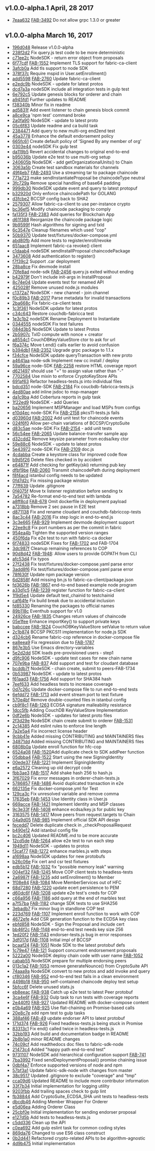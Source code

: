 ## v1.0.0-alpha.1 April, 28 2017

* [7eaa632](https://github.com/hyperledger/fabric/commit/7eaa632) [FAB-3492](https://jira.hyperledger.org/browse/FAB-3492) Do not allow grpc 1.3.0 or greater

## v1.0.0-alpha March 16, 2017

* [196d048](https://github.com/hyperledger/fabric/commit/196d048) Release v1.0.0-alpha
* [238f2d2](https://github.com/hyperledger/fabric/commit/238f2d2) Fix query.js test code to be more deterministic
* [c71ee2c](https://github.com/hyperledger/fabric/commit/c71ee2c) NodeSDK - return error object from proposals
* [6f77cdf](https://github.com/hyperledger/fabric/commit/6f77cdf) [FAB-1552](https://jira.hyperledger.org/browse/FAB-1552) Implement TLS support for fabric-ca-client
* [3afcb0a](https://github.com/hyperledger/fabric/commit/3afcb0a) Add tls support to node SDK
* [378f37c](https://github.com/hyperledger/fabric/commit/378f37c) Require mspid in User.setEnrollment()
* [add5598](https://github.com/hyperledger/fabric/commit/add5598) [FAB-2760](https://jira.hyperledger.org/browse/FAB-2760) Update fabric-ca-client
* [e2edc9b](https://github.com/hyperledger/fabric/commit/e2edc9b) NodeSDK - update for latest protos
* [dcd7a3a](https://github.com/hyperledger/fabric/commit/dcd7a3a) nodeSDK include all integration tests in gulp test
* [6e792c5](https://github.com/hyperledger/fabric/commit/6e792c5) Update genesis blocks for orderer and chain
* [a945fd1](https://github.com/hyperledger/fabric/commit/a945fd1) Further updates to README
* [f38340b](https://github.com/hyperledger/fabric/commit/f38340b) Minor fix in readme
* [ad5831f](https://github.com/hyperledger/fabric/commit/ad5831f) Add event listener to chain genesis block commit
* [a8ce9ca](https://github.com/hyperledger/fabric/commit/a8ce9ca) 'npm test' command broke
* [2a0fa90](https://github.com/hyperledger/fabric/commit/2a0fa90) NodeSDK - update to latest proto
* [05c6f83](https://github.com/hyperledger/fabric/commit/05c6f83) Update readme and ca build task
* [2384471](https://github.com/hyperledger/fabric/commit/2384471) Add query to new multi-org end2end test
* [45a3778](https://github.com/hyperledger/fabric/commit/45a3778) Enhance the default endorsement policy
* [665fc61](https://github.com/hyperledger/fabric/commit/665fc61) Create default policy of 'Signed By any member of org'
* [0303e44](https://github.com/hyperledger/fabric/commit/0303e44) nodeSDK Fix gulp test
* [da119b5](https://github.com/hyperledger/fabric/commit/da119b5) Revert accidental changes to original end-to-end
* [b95036b](https://github.com/hyperledger/fabric/commit/b95036b) Update e2e test to use multi-org setup
* [240605b](https://github.com/hyperledger/fabric/commit/240605b) NodeSDK - add getOrganizationalUnits() to Chain
* [3063a5b](https://github.com/hyperledger/fabric/commit/3063a5b) Create test sandbox materials for channels
* [49f4eb7](https://github.com/hyperledger/fabric/commit/49f4eb7) [FAB-2493](https://jira.hyperledger.org/browse/FAB-2493) Use a streaming tar to package chaincode
* [771a723](https://github.com/hyperledger/fabric/commit/771a723) make sendInstantiateProposal be chaincodeType neutral
* [3fc729a](https://github.com/hyperledger/fabric/commit/3fc729a) Remove special handling of base64 padding
* [999db30](https://github.com/hyperledger/fabric/commit/999db30) NodeSDK update event and query to latest protopuf
* [b32920d](https://github.com/hyperledger/fabric/commit/b32920d) Only enforce chaincodePath for GOLANG
* [d3fcbe2](https://github.com/hyperledger/fabric/commit/d3fcbe2) BCCSP config back to SHA2
* [2579307](https://github.com/hyperledger/fabric/commit/2579307) Allow fabric-ca-client to use per-instance crypto
* [bc36ef5](https://github.com/hyperledger/fabric/commit/bc36ef5) Modify chaincode packaging to comply
* [fa135f3](https://github.com/hyperledger/fabric/commit/fa135f3) [FAB-2383](https://jira.hyperledger.org/browse/FAB-2383) Add queries for Blockchain App
* [d61f388](https://github.com/hyperledger/fabric/commit/d61f388) Reorganize the chaincode package logic
* [9b9599f](https://github.com/hyperledger/fabric/commit/9b9599f) Hash algorithms for signing and txId
* [6c3547e](https://github.com/hyperledger/fabric/commit/6c3547e) Cleanup filenames which used "cop"
* [50b9370](https://github.com/hyperledger/fabric/commit/50b9370) Update test/fixtures/docker-compose.yml
* [abd80fb](https://github.com/hyperledger/fabric/commit/abd80fb) Add more tests to register/enroll/revoke
* [651aac8](https://github.com/hyperledger/fabric/commit/651aac8) Implement fabric-ca revoke() client
* [c1daab4](https://github.com/hyperledger/fabric/commit/c1daab4) nodeSDK sendInstallProposal chaincodePackage
* [3473608](https://github.com/hyperledger/fabric/commit/3473608) Add authentication to register()
* [f7f39c2](https://github.com/hyperledger/fabric/commit/f7f39c2) Support .car deployment
* [28ba8ce](https://github.com/hyperledger/fabric/commit/28ba8ce) Fix devmode install
* [70fe8ad](https://github.com/hyperledger/fabric/commit/70fe8ad) node-sdk [FAB-2456](https://jira.hyperledger.org/browse/FAB-2456) query.js exited without ending
* [b42979f](https://github.com/hyperledger/fabric/commit/b42979f) Don't include init-args in InstallProposal
* [8c74e04](https://github.com/hyperledger/fabric/commit/8c74e04) Update events test for renamed API
* [425028f](https://github.com/hyperledger/fabric/commit/425028f) Remove unused node.js modules
* [c1372a7](https://github.com/hyperledger/fabric/commit/c1372a7) NodeSDK - new channel - join channel
* [f0c89b3](https://github.com/hyperledger/fabric/commit/f0c89b3) [FAB-2017](https://jira.hyperledger.org/browse/FAB-2017) Parse metadata for invalid transactions
* [2ba668c](https://github.com/hyperledger/fabric/commit/2ba668c) Fix fabric-ca-client tests
* [1c3f361](https://github.com/hyperledger/fabric/commit/1c3f361) NodeSDK update for latest protos
* [c34c643](https://github.com/hyperledger/fabric/commit/c34c643) Restore couchdb-fabricca test
* [1e3c1b2](https://github.com/hyperledger/fabric/commit/1e3c1b2) nodeSDK Rename Deployment to Instantiate
* [0344555](https://github.com/hyperledger/fabric/commit/0344555) nodeSDK Fix test failures
* [084d3b5](https://github.com/hyperledger/fabric/commit/084d3b5) NodeSDK Update to latest Protos
* [2b5907c](https://github.com/hyperledger/fabric/commit/2b5907c) TxID compute with nonce + creator
* [a8554c1](https://github.com/hyperledger/fabric/commit/a8554c1) CouchDBKeyValueStore ctor to ask for url
* [f6a374c](https://github.com/hyperledger/fabric/commit/f6a374c) Move t.end() calls earlier to avoid confusion
* [b394db1](https://github.com/hyperledger/fabric/commit/b394db1) [FAB-2352](https://jira.hyperledger.org/browse/FAB-2352) Upgrade grpc package to 1.1.x
* [f34cfce](https://github.com/hyperledger/fabric/commit/f34cfce) NodeSDK update queryTransaction with new proto
* [a4641aa](https://github.com/hyperledger/fabric/commit/a4641aa) node-sdk Implement new cc install / deploy
* [59a96ce](https://github.com/hyperledger/fabric/commit/59a96ce) node-SDK [FAB-2258](https://jira.hyperledger.org/browse/FAB-2258) restore HTML coverage report
* [d621497](https://github.com/hyperledger/fabric/commit/d621497) should use "=" to assign value rather than "-"
* [7702584](https://github.com/hyperledger/fabric/commit/7702584) Use mixin to enforce CryptoKeyStore APIs
* [691af63](https://github.com/hyperledger/fabric/commit/691af63) Refactor headless-tests.js into individual files
* [bdcd351](https://github.com/hyperledger/fabric/commit/bdcd351) node-SDK [FAB-2184](https://jira.hyperledger.org/browse/FAB-2184) Fix coucbdb-fabricca-tests.js
* [4ed80ae](https://github.com/hyperledger/fabric/commit/4ed80ae) add inline jsdoc to msp-manager
* [da1c9ba](https://github.com/hyperledger/fabric/commit/da1c9ba) Add Cobertura reports in gulp task
* [1f22ed9](https://github.com/hyperledger/fabric/commit/1f22ed9) NodeSDK - add Queries
* [ba20656](https://github.com/hyperledger/fabric/commit/ba20656) Implement MSPManager and load MSPs from configs
* [e10d4ec](https://github.com/hyperledger/fabric/commit/e10d4ec) node-SDK Fix [FAB-2158](https://jira.hyperledger.org/browse/FAB-2158) pkcs11-tests.js fails
* [d03960d](https://github.com/hyperledger/fabric/commit/d03960d) [FAB-2002](https://jira.hyperledger.org/browse/FAB-2002) Add unit test for chaincode events
* [024f6f0](https://github.com/hyperledger/fabric/commit/024f6f0) Allow per-chain variations of BCCSP/CryptoSuite
* [d83c5ae](https://github.com/hyperledger/fabric/commit/d83c5ae) node-SDK Fix [FAB-2154](https://jira.hyperledger.org/browse/FAB-2154) - add unit tests
* [56c54ee](https://github.com/hyperledger/fabric/commit/56c54ee) [FAB-2065](https://jira.hyperledger.org/browse/FAB-2065) Update balance-transfer sample app
* [d32cdd2](https://github.com/hyperledger/fabric/commit/d32cdd2) Remove keysize parameter from ecdsa/key ctor
* [59e88c6](https://github.com/hyperledger/fabric/commit/59e88c6) NodeSDK - update to latest protos
* [5e43972](https://github.com/hyperledger/fabric/commit/5e43972) node-SDK Fix [FAB-2109](https://jira.hyperledger.org/browse/FAB-2109) doc.js
* [4cdabba](https://github.com/hyperledger/fabric/commit/4cdabba) Create a keystore class for improved code flow
* [b9d5f26](https://github.com/hyperledger/fabric/commit/b9d5f26) Delete files checked in by accident
* [e64871f](https://github.com/hyperledger/fabric/commit/e64871f) Add checking for getKey(ski) returning pub key
* [dfbf9be](https://github.com/hyperledger/fabric/commit/dfbf9be) [FAB-2060](https://jira.hyperledger.org/browse/FAB-2060) Transmit chaincodePath during deployment
* [f8f4acd](https://github.com/hyperledger/fabric/commit/f8f4acd) istanbul config needs to be updated
* [0fd7d2c](https://github.com/hyperledger/fabric/commit/0fd7d2c) Fix missing package winston
* [77ff639](https://github.com/hyperledger/fabric/commit/77ff639) Update .gitignore
* [0f4075f](https://github.com/hyperledger/fabric/commit/0f4075f) Move tx listener registration before sending tx
* [7a54782](https://github.com/hyperledger/fabric/commit/7a54782) Re-format end-to-end test with lambda
* [a8ff8cd](https://github.com/hyperledger/fabric/commit/a8ff8cd) [FAB-678](https://jira.hyperledger.org/browse/FAB-678) Omit dockerfile in deployment payload
* [a7318bb](https://github.com/hyperledger/fabric/commit/a7318bb) Remove 2 sec pause in E2E test
* [d871138](https://github.com/hyperledger/fabric/commit/d871138) Fix and rename cloudant and couchdb-fabriccop-tests
* [8ac3c44](https://github.com/hyperledger/fabric/commit/8ac3c44) [FAB-2016](https://jira.hyperledger.org/browse/FAB-2016) Fix step logic in end-to-end.js
* [3c3e665](https://github.com/hyperledger/fabric/commit/3c3e665) [FAB-929](https://jira.hyperledger.org/browse/FAB-929) Implement devmode deployment support
* [22ee9c8](https://github.com/hyperledger/fabric/commit/22ee9c8) Fix port numbers as per the commit in fabric
* [954ea4b](https://github.com/hyperledger/fabric/commit/954ea4b) Tighten the supported version ranges
* [450f6da](https://github.com/hyperledger/fabric/commit/450f6da) Fix e2e test to run with fabric-ca docker
* [6f74833](https://github.com/hyperledger/fabric/commit/6f74833) nodeSDK Fixes for [FAB-1702](https://jira.hyperledger.org/browse/FAB-1702) and FAB-1704
* [3dc987f](https://github.com/hyperledger/fabric/commit/3dc987f) Cleanup remaining references to COP
* [90d8d42](https://github.com/hyperledger/fabric/commit/90d8d42) [FAB-1948](https://jira.hyperledger.org/browse/FAB-1948): Allow users to provide GOPATH from CLI
* [afc53d4](https://github.com/hyperledger/fabric/commit/afc53d4) Fix typos
* [27f2438](https://github.com/hyperledger/fabric/commit/27f2438) Fix test/fixtures/docker-compose.yaml parse error
* [3add8f6](https://github.com/hyperledger/fabric/commit/3add8f6) Fix test/fixtures/docker-compose.yaml parse error
* [78f630f](https://github.com/hyperledger/fabric/commit/78f630f) Update npm package version
* [6d2858f](https://github.com/hyperledger/fabric/commit/6d2858f) Add missing bn.js to fabric-ca-client/package.json
* [fd3626b](https://github.com/hyperledger/fabric/commit/fd3626b) [FAB-1867](https://jira.hyperledger.org/browse/FAB-1867) end-to-end based example node program
* [a33d1c5](https://github.com/hyperledger/fabric/commit/a33d1c5) [FAB-1239](https://jira.hyperledger.org/browse/FAB-1239) register function for fabric-ca-client
* [1f9d5e4](https://github.com/hyperledger/fabric/commit/1f9d5e4) Update default test_chainid to testchainid
* [caf64fe](https://github.com/hyperledger/fabric/commit/caf64fe) Fix build break due to accidental inclusion
* [fd85330](https://github.com/hyperledger/fabric/commit/fd85330) Renaming the packages to official names
* [89b118c](https://github.com/hyperledger/fabric/commit/89b118c) Eventhub support for v1.0
* [24926ce](https://github.com/hyperledger/fabric/commit/24926ce) [FAB-1835](https://jira.hyperledger.org/browse/FAB-1835) Changes return values of chaincode
* [05e1fee](https://github.com/hyperledger/fabric/commit/05e1fee) Enhance importKey() to support private keys
* [babccee](https://github.com/hyperledger/fabric/commit/babccee) [FAB-1824](https://jira.hyperledger.org/browse/FAB-1824) CouchDBKeyValueStore setValue to return value
* [2c1b874](https://github.com/hyperledger/fabric/commit/2c1b874) BCCSP PKCS11 implementation for node.js SDK
* [d324cb6](https://github.com/hyperledger/fabric/commit/d324cb6) Rename fabric-cop reference in docker-compose file
* [ea8eea9](https://github.com/hyperledger/fabric/commit/ea8eea9) Fix regression due to [FAB-1787](https://jira.hyperledger.org/browse/FAB-1787)
* [867e3b5](https://github.com/hyperledger/fabric/commit/867e3b5) Use Emacs directory-variables
* [5e2d2dd](https://github.com/hyperledger/fabric/commit/5e2d2dd) SDK loads pre-provisioned users - step1
* [d9fc906](https://github.com/hyperledger/fabric/commit/d9fc906) NodeSDK - update test cases for new chain name
* [707e9ba](https://github.com/hyperledger/fabric/commit/707e9ba) [FAB-837](https://jira.hyperledger.org/browse/FAB-837) Add support and test for cloudant database
* [bcddb7f](https://github.com/hyperledger/fabric/commit/bcddb7f) NodeSDK - chain create, submit to peers-FAB-1734
* [0b53987](https://github.com/hyperledger/fabric/commit/0b53987) NodeSDK - update to latest protos
* [f61aad3](https://github.com/hyperledger/fabric/commit/f61aad3) [FAB-1756](https://jira.hyperledger.org/browse/FAB-1756) Add support for SHA384 hash
* [7eef633](https://github.com/hyperledger/fabric/commit/7eef633) Add headless tests to increase coverage
* [0d7c26c](https://github.com/hyperledger/fabric/commit/0d7c26c) Update docker-compose file to run end-to-end tests
* [6efdd72](https://github.com/hyperledger/fabric/commit/6efdd72) [FAB-1713](https://jira.hyperledger.org/browse/FAB-1713) add event stream port to test fixture
* [570e4bf](https://github.com/hyperledger/fabric/commit/570e4bf) Remove double-counted files in istanbul config
* [cb9f8c1](https://github.com/hyperledger/fabric/commit/cb9f8c1) [FAB-1263](https://jira.hyperledger.org/browse/FAB-1263) ECDSA signature malleability resistance
* [1dcc5fb](https://github.com/hyperledger/fabric/commit/1dcc5fb) Adding CouchDB KeyValueStore Implementation
* [0df2e6b](https://github.com/hyperledger/fabric/commit/0df2e6b) NodeSDK - updates for latest proto files
* [2f3d29e](https://github.com/hyperledger/fabric/commit/2f3d29e) NodeSDK chain create submit to orderer [FAB-1531](https://jira.hyperledger.org/browse/FAB-1531)
* [2c14385](https://github.com/hyperledger/fabric/commit/2c14385) Add eslint rules to enforce line length
* [7a2e5a4](https://github.com/hyperledger/fabric/commit/7a2e5a4) Fix incorrect license header
* [9cbb41e](https://github.com/hyperledger/fabric/commit/9cbb41e) Added missing CONTRIBUTING and MAINTAINERS files
* [34871dd](https://github.com/hyperledger/fabric/commit/34871dd) Added missing CONTRIBUTING and MAINTAINERS files
* [6808b0a](https://github.com/hyperledger/fabric/commit/6808b0a) Update enroll function for hfc-cop
* [6524a08](https://github.com/hyperledger/fabric/commit/6524a08) [FAB-1520](https://jira.hyperledger.org/browse/FAB-1520)Add duplicate check to SDK addPeer function
* [05dbba4](https://github.com/hyperledger/fabric/commit/05dbba4) [FAB-1522](https://jira.hyperledger.org/browse/FAB-1522) Start using the new SigningIdentity
* [00ede37](https://github.com/hyperledger/fabric/commit/00ede37) [FAB-1221](https://jira.hyperledger.org/browse/FAB-1221) Implement SigningIdentity
* [e6a2572](https://github.com/hyperledger/fabric/commit/e6a2572) Cleaning up old decrypt code
* [fbb3ae3](https://github.com/hyperledger/fabric/commit/fbb3ae3) [FAB-1517](https://jira.hyperledger.org/browse/FAB-1517) Add shake hash 256 to hash.js
* [3f67029](https://github.com/hyperledger/fabric/commit/3f67029) Fix error messages in orderer-chain-tests.js
* [5786857](https://github.com/hyperledger/fabric/commit/5786857) [FAB-1486](https://jira.hyperledger.org/browse/FAB-1486) Avoid duplicated transaction in e2e
* [662135e](https://github.com/hyperledger/fabric/commit/662135e) Fix docker-compose.yml for Test
* [129ca3c](https://github.com/hyperledger/fabric/commit/129ca3c) Fix unresolved variable and remove comma
* [17635eb](https://github.com/hyperledger/fabric/commit/17635eb) [FAB-1453](https://jira.hyperledger.org/browse/FAB-1453) Use Identity class in User.js
* [669acce](https://github.com/hyperledger/fabric/commit/669acce) [FAB-1421](https://jira.hyperledger.org/browse/FAB-1421) Implement Identity and MSP classes
* [9c3e33f](https://github.com/hyperledger/fabric/commit/9c3e33f) [FAB-1408](https://jira.hyperledger.org/browse/FAB-1408) enhance ecdsa/key.js for public key
* [3163575](https://github.com/hyperledger/fabric/commit/3163575) [FAB-1417](https://jira.hyperledger.org/browse/FAB-1417) Move peers from request.targets to Chain
* [04a9d05](https://github.com/hyperledger/fabric/commit/04a9d05) [FAB-985](https://jira.hyperledger.org/browse/FAB-985) Implement official SDK API design
* [fecedd7](https://github.com/hyperledger/fabric/commit/fecedd7) Delete duplicate check in _checkProposalRequest
* [b490e12](https://github.com/hyperledger/fabric/commit/b490e12) Add istanbul config file
* [bc2c406](https://github.com/hyperledger/fabric/commit/bc2c406) Updated README.md to be more accurate
* [12cd5de](https://github.com/hyperledger/fabric/commit/12cd5de) [FAB-1264](https://jira.hyperledger.org/browse/FAB-1264) allow e2e test to run each step
* [1949d11](https://github.com/hyperledger/fabric/commit/1949d11) NodeSDK - updates to protos
* [f3caf77](https://github.com/hyperledger/fabric/commit/f3caf77) [FAB-1272](https://jira.hyperledger.org/browse/FAB-1272) enhance marbles.js with steps
* [a1698aa](https://github.com/hyperledger/fabric/commit/a1698aa) NodeSDK updates for new protobufs
* [b26c06e](https://github.com/hyperledger/fabric/commit/b26c06e) Fix cert and csr test fixtures
* [edb5b12](https://github.com/hyperledger/fabric/commit/edb5b12) [FAB-1032](https://jira.hyperledger.org/browse/FAB-1032) fix "possible memory leak" warning
* [004ef32](https://github.com/hyperledger/fabric/commit/004ef32) [FAB-1245](https://jira.hyperledger.org/browse/FAB-1245) Move COP client tests to headless-tests
* [2a6987f](https://github.com/hyperledger/fabric/commit/2a6987f) [FAB-1235](https://jira.hyperledger.org/browse/FAB-1235) add setEnrollment() to Member
* [1f08e84](https://github.com/hyperledger/fabric/commit/1f08e84) [FAB-1084](https://jira.hyperledger.org/browse/FAB-1084) Move MemberServices out of HFC
* [68d7280](https://github.com/hyperledger/fabric/commit/68d7280) [FAB-1220](https://jira.hyperledger.org/browse/FAB-1220) update ecert persistence to PEM
* [d60dc6f](https://github.com/hyperledger/fabric/commit/d60dc6f) [FAB-1208](https://jira.hyperledger.org/browse/FAB-1208) update e2e test's creds for COP
* [c66a956](https://github.com/hyperledger/fabric/commit/c66a956) [FAB-1186](https://jira.hyperledger.org/browse/FAB-1186) add query at the end of marbles test
* [a7f57ba](https://github.com/hyperledger/fabric/commit/a7f57ba) [FAB-1182](https://jira.hyperledger.org/browse/FAB-1182) change SDK tests to use SHA256
* [3ebadb7](https://github.com/hyperledger/fabric/commit/3ebadb7) Fix minor bug in standlone COP test
* [223d769](https://github.com/hyperledger/fabric/commit/223d769) [FAB-1107](https://jira.hyperledger.org/browse/FAB-1107) Implement enroll function to work with COP
* [4672efe](https://github.com/hyperledger/fabric/commit/4672efe) Add CSR generation function to the ECDSA key class
* [ebfd858](https://github.com/hyperledger/fabric/commit/ebfd858) NodeSDK - Sign the Proposal and include cert
* [bb46f2c](https://github.com/hyperledger/fabric/commit/bb46f2c) [FAB-1148](https://jira.hyperledger.org/browse/FAB-1148) end-to-end test needs key size 256
* [1ed20f2](https://github.com/hyperledger/fabric/commit/1ed20f2) [FAB-1143](https://jira.hyperledger.org/browse/FAB-1143) endorser-tests.js bug in error responses
* [3df017d](https://github.com/hyperledger/fabric/commit/3df017d) [FAB-1108](https://jira.hyperledger.org/browse/FAB-1108) Initial impl of BCCSP
* [bcaaf24](https://github.com/hyperledger/fabric/commit/bcaaf24) [FAB-1051](https://jira.hyperledger.org/browse/FAB-1051) Node SDK to the latest protobuf defs
* [1c79e47](https://github.com/hyperledger/fabric/commit/1c79e47) [FAB-121](https://jira.hyperledger.org/browse/FAB-121) Support concurrent endorsement proposals
* [5222a00](https://github.com/hyperledger/fabric/commit/5222a00) NodeSDK deploy chain code with user name [FAB-1052](https://jira.hyperledger.org/browse/FAB-1052)
* [cabab55](https://github.com/hyperledger/fabric/commit/cabab55) NodeSDK prepare for multiple endorsing peers
* [013c1a2](https://github.com/hyperledger/fabric/commit/013c1a2) [FAB-1053](https://jira.hyperledger.org/browse/FAB-1053) remove generateNounce() from CryptoSuite API
* [74aaa9a](https://github.com/hyperledger/fabric/commit/74aaa9a) NodeSDK convert to new protos and add invoke and query
* [cf80346](https://github.com/hyperledger/fabric/commit/cf80346) [FAB-952](https://jira.hyperledger.org/browse/FAB-952) end-to-end test fails in a clean environment
* [4498b18](https://github.com/hyperledger/fabric/commit/4498b18) [FAB-950](https://jira.hyperledger.org/browse/FAB-950) self-contained chaincode deploy test setup
* [5bfcc6f](https://github.com/hyperledger/fabric/commit/5bfcc6f) Delete unused stats.js
* [eb8eeac](https://github.com/hyperledger/fabric/commit/eb8eeac) [FAB-938](https://jira.hyperledger.org/browse/FAB-938) Catch up e2e test to latest Peer protobuf
* [3ca4e6f](https://github.com/hyperledger/fabric/commit/3ca4e6f) [FAB-932](https://jira.hyperledger.org/browse/FAB-932) Gulp task to run tests with coverage reports
* [2e440f0](https://github.com/hyperledger/fabric/commit/2e440f0) [FAB-927](https://jira.hyperledger.org/browse/FAB-927) Updated README with docker-compose content
* [e0b4a69](https://github.com/hyperledger/fabric/commit/e0b4a69) [FAB-925](https://jira.hyperledger.org/browse/FAB-925) Use flat-chaining on Promise-based calls
* [20e8c7e](https://github.com/hyperledger/fabric/commit/20e8c7e) add npm test to gulp tasks
* [388af46](https://github.com/hyperledger/fabric/commit/388af46) [FAB-49](https://jira.hyperledger.org/browse/FAB-49) update endorser API to latest protobuf
* [171d374](https://github.com/hyperledger/fabric/commit/171d374) [FAB-926](https://jira.hyperledger.org/browse/FAB-926) Fixed headless-tests.js being stuck in Promise
* [83313c1](https://github.com/hyperledger/fabric/commit/83313c1) Fix end() called twice in headless-tests.js
* [32bb193](https://github.com/hyperledger/fabric/commit/32bb193) Add build and documentation badge in README
* [2b8b1a0](https://github.com/hyperledger/fabric/commit/2b8b1a0) minor README changes
* [74c09cf](https://github.com/hyperledger/fabric/commit/74c09cf) Add readthedocs doc files to fabric-sdk-node
* [21473c4](https://github.com/hyperledger/fabric/commit/21473c4) Added "happy path end-to-end test"
* [9731107](https://github.com/hyperledger/fabric/commit/9731107) NodeSDK add hierarchical configuration support [FAB-741](https://jira.hyperledger.org/browse/FAB-741)
* [7ba3992](https://github.com/hyperledger/fabric/commit/7ba3992) Fixed sendDeploymentProposal() promise chaining issue
* [0dbf4a7](https://github.com/hyperledger/fabric/commit/0dbf4a7) Enforce supported versions of node and npm
* [57bf3a1](https://github.com/hyperledger/fabric/commit/57bf3a1) Update fabric-sdk-node with changes from master
* [38c9517](https://github.com/hyperledger/fabric/commit/38c9517) Updated .gitignore to exclude "coverage" and "tmp"
* [cca09d6](https://github.com/hyperledger/fabric/commit/cca09d6) Updated README to include more contributor information
* [33f7b34](https://github.com/hyperledger/fabric/commit/33f7b34) Initial implementation for logging utility
* [9203fbb](https://github.com/hyperledger/fabric/commit/9203fbb) Add trailing spaces check to gulp lint
* [fb38844](https://github.com/hyperledger/fabric/commit/fb38844) Add CryptoSuite_ECDSA_SHA unit tests to headless-tests
* [dbcdb46](https://github.com/hyperledger/fabric/commit/dbcdb46) Adding Member Wrapper For Orderer
* [e5d06ea](https://github.com/hyperledger/fabric/commit/e5d06ea) Adding Orderer Class
* [25cbf0e](https://github.com/hyperledger/fabric/commit/25cbf0e) Initial implementation for sending endorser proposal
* [e127d5b](https://github.com/hyperledger/fabric/commit/e127d5b) Add tests to headless-tests.js
* [c5dd336](https://github.com/hyperledger/fabric/commit/c5dd336) Clean up the API
* [c0ea692](https://github.com/hyperledger/fabric/commit/c0ea692) Add gulp eslint task for common coding styles
* [869da76](https://github.com/hyperledger/fabric/commit/869da76) Changed to use ES6 class construct
* [0b2d441](https://github.com/hyperledger/fabric/commit/0b2d441) Refactored crypto-related APIs to be algorithm-agnostic
* [4d9b475](https://github.com/hyperledger/fabric/commit/4d9b475) Initial implementation

